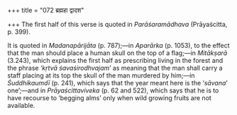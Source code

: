 +++
title = "072 ब्रह्महा द्वादश"

+++
The first half of this verse is quoted in *Parāśaramādhava*
(Prāyaścitta, p. 399).

It is quoted in *Madanapārijāta* (p. 787);—in *Aparārka* (p. 1053), to
the effect that the man should place a human skull on the top of a
flag;—in *Mitākṣarā* (3.243), which explains the first half as
prescribing living in the forest and the phrase ‘*kṛtvā
śavaśirodhvajam*’ as meaning that the man shall carry a staff placing at
its top the skull of the man murdered by him;—in *Śuddhikaumdī* (p.
241), which says that the year meant here is the ‘*sāvana*’ one’;—and in
*Prāyaścittaviveka* (p. 62 and 522), which says that he is to have
recourse to ‘begging alms’ only when wild growing fruits are not
available.


